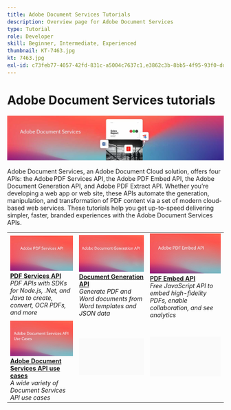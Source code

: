 ```yaml
---
title: Adobe Document Services Tutorials
description: Overview page for Adobe Document Services
type: Tutorial
role: Developer
skill: Beginner, Intermediate, Experienced
thumbnail: KT-7463.jpg
kt: 7463.jpg
exl-id: c73feb77-4057-42fd-831c-a5004c7637c1,e3862c3b-8bb5-4f95-93f0-dd3d4e9e0afa
---
```


# Adobe Document Services tutorials

![Document Services Banner](assets/DS_Hero.jpg)

Adobe Document Services, an Adobe Document Cloud solution, offers four APIs: the Adobe PDF Services API, the Adobe PDF Embed API, the Adobe Document Generation API, and Adobe PDF Extract API. Whether you’re developing a web app or web site, these APIs automate the generation, manipulation, and transformation of PDF content via a set of modern cloud-based web services. These tutorials help you get up-to-speed delivering simpler, faster, branded experiences with the Adobe Document Services APIs.

<table style="table-layout:fixed">
<tr>
 <td>
   <a href="pdfservices/overview-pdfservices.md">
      <img alt="PDF Services API" src="assets/PDFServicesAPI_thumb.jpg" />
   </a>
    <div>
   <a href="pdfservices/overview-pdfservices.md"><strong>PDF Services API</strong></a>
    </div>
    <em>PDF APIs with SDKs for Node.js, .Net, and Java to create, convert, OCR PDFs, and more</em>
    <br>
  </td>
  <td>
   <a href="docgen/overview-docgen.md">
      <img alt="Document Generation API" src="assets/DocGenAPI_thumb.jpg" />
   </a>
    <div>
   <a href="docgen/overview-docgen.md""><strong>Document Generation API</strong></a>
    </div>
    <em>Generate PDF and Word documents from Word templates and JSON data</em>
    <br>
  </td>
  <td>
   <a href="pdfembed/overview-embed.md">
      <img alt="Getting started with Adobe PDF Tools API and Java" src="assets/PDFEmbedAPI_thumb.jpg" />
   </a>
    <div>
   <a href="pdfembed/overview-embed.md"><strong>PDF Embed API</strong></a>
    </div>
    <em>Free JavaScript API to embed high-fidelity PDFs, enable collaboration, and see analytics</em>
    <br>
  </td>
</tr>
<tr>
 <td>
   <a href="usecases/overview-usecases.md">
      <img alt="Adobe Document Services API use cases" src="assets/UseCase_thumb.jpg" />
   </a>
    <div>
   <a href="usecases/overview-usecases.md"><strong>Adobe Document Services API use cases</strong></a>
    </div>
    <em>A wide variety of Document Services API use cases</em>
    <br>
  </td>
  <td>
    <img alt="Spacer" src="assets/GrayBanner_Placeholder.png" />
    <div>
    <br>
  </td>
  <td>
    <img alt="Spacer" src="assets/GrayBanner_Placeholder.png" />
    <div>
    <br>
  </td>
</tr>
</table>